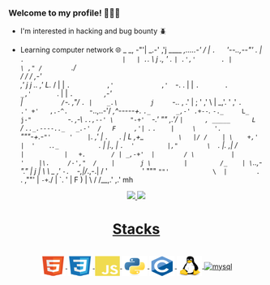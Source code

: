  <!-- Introdução--> 


### Welcome to my profile! 🍪🇧🇷 
- I'm interested in hacking and bug bounty 🪲
- Learning computer network 🌐
                                                         _
                                                   _, -"'|
                                               _.-'   ,'j
                       ____           _,.....-'      /  |
                      `.   `'--..,--"'              .   |
                       `.                           |   |
                        .`.                         \  j
                _.,     '  .                         ` |
              .','       . |                            \
            ," /         `./                             \
           /  /           /                    ,-'        \
         ,'  j           j  .._              ,'            L._
        /    |           |     `.          ,'             ,'  `-.
       .     |           |       `.       .            _,'       `.
       |     |           `.        `               _,-'            \
       |     `           / `-.                  ,"/                `.
       |    _.\         j     `-.._       ,   .' |                  ;
       '  ,'   \        |        _,'.    '  ,'    `.              .'
        +'   ,.-^.      `-..,..-'/ _,^-----+.       `._       _,-'
        .+--`._   `-._     L_   j-"          `-.  _,-\ `..,--'
          \    `      `"-+'  `-.'               "" ,.'/ ` |      ,
_____      L    `       /       `.._.----.._   _.-'  /   F     ,'|
`.   `.    |     \     '.           `"""-+.-`"'     '    |`. ,'  |
  `.   `.  |      L   _,+\__              `          \   |/ /    |
    \    +,'      |  '     `.`._           `.         |  |.,     |
    `.  '         |,"        \  `.          |.      _,|         /
      `           |           |   +.       / | _,-+'  |        /
       \          |          '    |\.     /-',"  /    |       j
        \         |         /_    | \`..,-"."   |     j       |
         \         \ _   _,'  `-.  `-,|/___.\,-.|    /        '
         `         `' """        `""'            \  |        .
          `. ,""'   |                             `-+`./     |
            `.     '                                  |      F
              )   |                                    \    /
             /__,.'                                     \,.' mh





  <!-- Logs de commits--> 

<div align="center">
  <a href="https://github.com/gitmurilo">
  <img height="180em" src="https://github-readme-stats.vercel.app/api?username=gitmurilo&show_icons=true&theme=blue-green&include_all_commits=true&count_private=true"/>
  <img height="180em" src="https://github-readme-stats.vercel.app/api/top-langs/?username=gitmurilo&layout=compact&langs_count=7&theme=blue-green"/>
</div>
  
  
  <!-- Tecnologias que utilizo--> 
 

<h1 align="center"> Stacks </h1>
<div style="display: inline_block" align="center"><br>
  <img align="center" alt="html" height="40" width="50" src="https://github.com/devicons/devicon/blob/master/icons/html5/html5-original.svg"/>
  <img align="center" alt="css" height="40" width="50" src="https://github.com/devicons/devicon/blob/master/icons/css3/css3-original.svg" />
  <img align="center" alt="javascript" height="40" width="50" src="https://github.com/devicons/devicon/blob/master/icons/javascript/javascript-plain.svg"/>
  <img align="center" alt="python" height="40" width="50" src="https://github.com/devicons/devicon/blob/master/icons/python/python-original.svg"/>
  <img align="center" alt="c" height="40" width="50" src="https://github.com/devicons/devicon/blob/master/icons/c/c-original.svg"/>
  <img align="center" alt="linux" height="40" width="50" src="https://github.com/devicons/devicon/blob/master/icons/linux/linux-original.svg" />
  <img align="center" alt="mysql" height="40" width="50" src="https://cdn.jsdelivr.net/gh/devicons/devicon/icons/mysql/mysql-plain.svg" />

  </div><br/>
